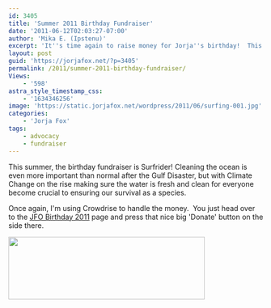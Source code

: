 ```yaml
---
id: 3405
title: 'Summer 2011 Birthday Fundraiser'
date: '2011-06-12T02:03:27-07:00'
author: 'Mika E. (Ipstenu)'
excerpt: 'It''s time again to raise money for Jorja''s birthday!  This summer it''s for Surfrider!'
layout: post
guid: 'https://jorjafox.net/?p=3405'
permalink: /2011/summer-2011-birthday-fundraiser/
Views:
    - '598'
astra_style_timestamp_css:
    - '1634346256'
image: 'https://static.jorjafox.net/wordpress/2011/06/surfing-001.jpg'
categories:
    - 'Jorja Fox'
tags:
    - advocacy
    - fundraiser
---
```


This summer, the birthday fundraiser is Surfrider! Cleaning the ocean is even more important than normal after the Gulf Disaster, but with Climate Change on the rise making sure the water is fresh and clean for everyone become crucial to ensuring our survival as a species.

Once again, I'm using Crowdrise to handle the money.  You just head over to the <a href="http://www.crowdrise.com/jfo-bday2011">JFO Birthday 2011</a> page and press that nice big 'Donate' button on the side there.

<a href="http://www.crowdrise.com/jfo-bday2011"><img class="aligncenter size-full wp-image-2683" title="crowdrise" src="//static.jorjafox.net/wordpress/2010/11/crowdrise.jpg" alt="" width="388" height="124" /></a>